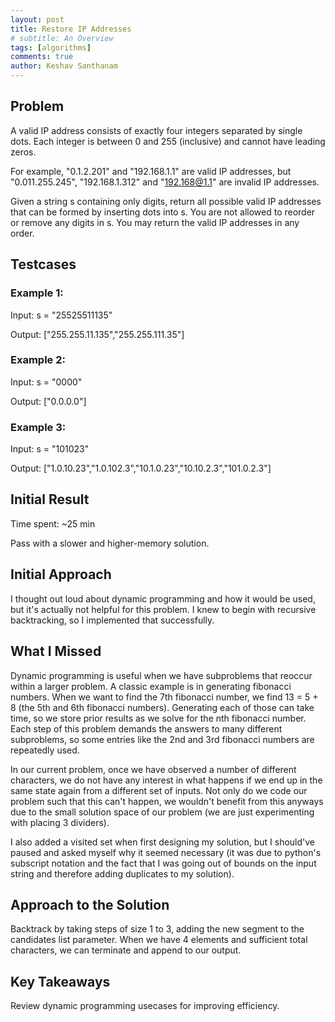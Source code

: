 ```yaml
---
layout: post
title: Restore IP Addresses
# subtitle: An Overview
tags: [algorithms]
comments: true
author: Keshav Santhanam
---
```


## Problem
A valid IP address consists of exactly four integers separated by single dots. Each integer is between 0 and 255 (inclusive) and cannot have leading zeros.

For example, "0.1.2.201" and "192.168.1.1" are valid IP addresses, but "0.011.255.245", "192.168.1.312" and "192.168@1.1" are invalid IP addresses.

Given a string s containing only digits, return all possible valid IP addresses that can be formed by inserting dots into s. You are not allowed to reorder or remove any digits in s. You may return the valid IP addresses in any order.

## Testcases
### Example 1:

Input: s = "25525511135"

Output: ["255.255.11.135","255.255.111.35"]

### Example 2:

Input: s = "0000"

Output: ["0.0.0.0"]

### Example 3:

Input: s = "101023"

Output: ["1.0.10.23","1.0.102.3","10.1.0.23","10.10.2.3","101.0.2.3"]

## Initial Result
Time spent: ~25 min

Pass with a slower and higher-memory solution. 

## Initial Approach
I thought out loud about dynamic programming and how it would be used, but it's actually not helpful for this problem. I knew to begin with recursive backtracking, so I implemented that successfully. 

## What I Missed
Dynamic programming is useful when we have subproblems that reoccur within a larger problem. A classic example is in generating fibonacci numbers. When we want to find the 7th fibonacci number, we find 13 = 5 + 8 (the 5th and 6th fibonacci numbers). Generating each of those can take time, so we store prior results as we solve for the nth fibonacci number. Each step of this problem demands the answers to many different subproblems, so some entries like the 2nd and 3rd fibonacci numbers are repeatedly used. 

In our current problem, once we have observed a number of different characters, we do not have any interest in what happens if we end up in the same state again from a different set of inputs. Not only do we code our problem such that this can't happen, we wouldn't benefit from this anyways due to the small solution space of our problem (we are just experimenting with placing 3 dividers). 

I also added a visited set when first designing my solution, but I should've paused and asked myself why it seemed necessary (it was due to python's subscript notation and the fact that I was going out of bounds on the input string and therefore adding duplicates to my solution). 

## Approach to the Solution
Backtrack by taking steps of size 1 to 3, adding the new segment to the candidates list parameter. When we have 4 elements and sufficient total characters, we can terminate and append to our output. 

## Key Takeaways
Review dynamic programming usecases for improving efficiency. 
